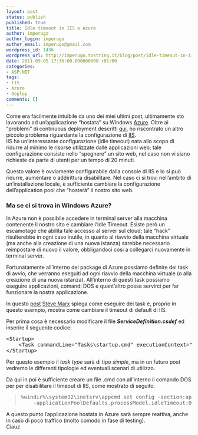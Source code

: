 ```yaml
---
layout: post
status: publish
published: true
title: Idle timeout in IIS e Azure
author: imperugo
author_login: imperugo
author_email: imperugo@gmail.com
wordpress_id: 1436
wordpress_url: http://imperugo.tostring.it/blog/post/idle-timeout-in-iis-e-azure/
date: 2011-09-05 17:36:00.000000000 +01:00
categories:
- ASP.NET
tags:
- IIS
- Azure
- Deploy
comments: []
---
```

<p>Come era facilmente intuibile da uno dei miei ultimi post, ultimamente sto lavorando ad un’applicazione “hostata” su Windows <a title="Azure contents" href="http://imperugo.tostring.it/tags/archive/azure" target="_blank">Azure</a>. Oltre ai “problemi” di continuous deployment descritti <a title="ASP.NET MVC in Azure" href="http://imperugo.tostring.it/blog/post/asp.net-mvc-in-azure/" target="_blank">qui</a>, ho riscontrato un altro piccolo problema riguardante la configurazione di <a title="IIS Contents" href="http://imperugo.tostring.it/tags/archive/iis" target="_blank">IIS</a>.     <br />IIS ha un’interessante configurazione (idle timeout) nata allo scopo di ridurre al minimo le risorse utilizzate dalle applicazioni web; tale configurazione consiste nello “spegnere” un sito web, nel caso non vi siano richieste da parte di utenti per un tempo di 20 minuti.</p>  <p>Questo valore è ovviamente configurabile dalla console di IIS e lo si può ridurre, aumentare o addirittura disabilitare. Nel caso ci si trovi nell’ambito di un’installazione locale, è sufficiente cambiare la configurazione dell’application pool che “hosterà” il nostro sito web.</p>  <h3><strong>Ma se ci si trova in Windows Azure? </strong></h3>  <p>In Azure non è possibile accedere in terminal server alla macchina contenente il nostro sito e cambiare l’Idle Timeout. Esiste però un escamotage che abilita tale accesso al server sul cloud; tale “hack” risulterebbe in ogni caso inutile, in quanto al riavvio della macchina virtuale (ma anche alla creazione di una nuova istanza) sarebbe necessario reimpostare di nuovo il valore, obbligandoci così a collegarci nuovamente in terminal server.</p>  <p>Fortunatamente all’interno del package di Azure possiamo definire dei task di avvio, che verranno eseguiti ad ogni riavvio della macchina virtuale (o alla creazione di una nuova istanza). All’interno di questi task possiamo eseguire applicazioni, comandi DOS e quant’altro possa servirci per far funzionare la nostra applicazione.</p>  <p>In questo <a title="Controlling Application Pool Idle Timeouts in Windows Azure" href="http://blog.smarx.com/posts/controlling-application-pool-idle-timeouts-in-windows-azure" rel="nofollow" target="_blank">post</a>&#160;<a title="Steve Marx" href="http://blog.smarx.com/" rel="nofollow" target="_blank">Steve Marx</a> spiega come eseguire dei task e, proprio in questo esempio, mostra come cambiare il timeout di default di IIS.</p>  <p>Per prima cosa è necessario modificare il file <em><strong>ServiceDefinition.csdef</strong></em> ed inserire il seguente codice:</p>  <pre class="brush: xml;">&lt;Startup&gt;
    &lt;Task commandLine=&quot;Tasks\startup.cmd&quot; executionContext=&quot;elevated&quot; taskType=&quot;simple&quot; /&gt;
&lt;/Startup&gt;</pre>

<p>Per questo esempio il <i>task type</i> sarà di tipo <i>simple</i>, ma in un futuro post vedremo le differenti tipologie ed eventuali scenari di utilizzo.</p>

<p>Da qui in poi è sufficiente creare un file .cmd con all’interno il comando DOS per per disabilitare il timeout di IIS, come mostrato di seguito.</p>

<blockquote>
  <pre>%windir%\system32\inetsrv\appcmd set config -section:applicationPools
    -applicationPoolDefaults.processModel.idleTimeout:00:00:00</pre>
</blockquote>

<p>A questo punto l’applicazione hostata in Azure sarà sempre reattiva, anche in caso di poco traffico (molto comodo in fase di testing). 
  <br />Ciauz</p>
